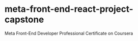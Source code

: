 # meta-front-end-react-project-capstone
Meta Front-End Developer Professional Certificate on Coursera
